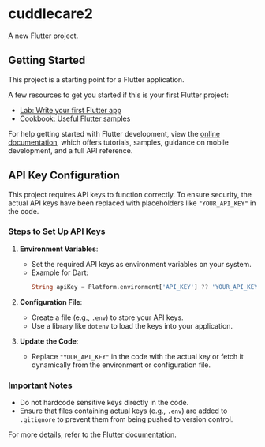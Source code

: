# cuddlecare2

A new Flutter project.

## Getting Started

This project is a starting point for a Flutter application.

A few resources to get you started if this is your first Flutter project:

- [Lab: Write your first Flutter app](https://docs.flutter.dev/get-started/codelab)
- [Cookbook: Useful Flutter samples](https://docs.flutter.dev/cookbook)

For help getting started with Flutter development, view the
[online documentation](https://docs.flutter.dev/), which offers tutorials,
samples, guidance on mobile development, and a full API reference.

## API Key Configuration

This project requires API keys to function correctly. To ensure security, the actual API keys have been replaced with placeholders like `"YOUR_API_KEY"` in the code.

### Steps to Set Up API Keys

1. **Environment Variables**:
   - Set the required API keys as environment variables on your system.
   - Example for Dart:
     ```dart
     String apiKey = Platform.environment['API_KEY'] ?? 'YOUR_API_KEY';
     ```

2. **Configuration File**:
   - Create a file (e.g., `.env`) to store your API keys.
   - Use a library like `dotenv` to load the keys into your application.

3. **Update the Code**:
   - Replace `"YOUR_API_KEY"` in the code with the actual key or fetch it dynamically from the environment or configuration file.

### Important Notes

- Do not hardcode sensitive keys directly in the code.
- Ensure that files containing actual keys (e.g., `.env`) are added to `.gitignore` to prevent them from being pushed to version control.

For more details, refer to the [Flutter documentation](https://docs.flutter.dev/).
